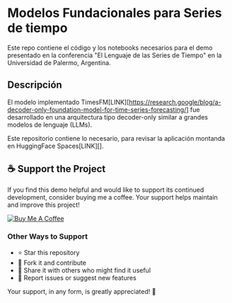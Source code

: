 # Modelos Fundacionales para Series de tiempo

Este repo contiene el código y los notebooks necesarios para el demo presentado en la conferencia "El Lenguaje de las Series de Tiempo" en la Universidad de Palermo, Argentina.

## Descripción

El modelo implementado TimesFM[LINK][https://research.google/blog/a-decoder-only-foundation-model-for-time-series-forecasting/] fue desarrollado en una arquitectura tipo decoder-only similar a grandes modelos de lenguaje (LLMs).

Este repositorio contiene lo necesario, para revisar la aplicación montanda en HuggingFace Spaces[LINK][].


## ☕ Support the Project

If you find this demo helpful and would like to support its continued development, consider buying me a coffee. Your support helps maintain and improve this project!

[![Buy Me A Coffee](https://www.buymeacoffee.com/assets/img/custom_images/orange_img.png)](https://www.paypal.com/paypalme/sebassarasti)

### Other Ways to Support
- ⭐ Star this repository
- 🍴 Fork it and contribute
- 📢 Share it with others who might find it useful
- 🐛 Report issues or suggest new features

Your support, in any form, is greatly appreciated! 🙏